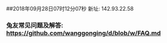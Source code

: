 ##2018年09月28日07时12分07秒 新址: 142.93.22.58
### 兔友常见问题及解答: https://github.com/wanggonging/d/blob/w/FAQ.md
